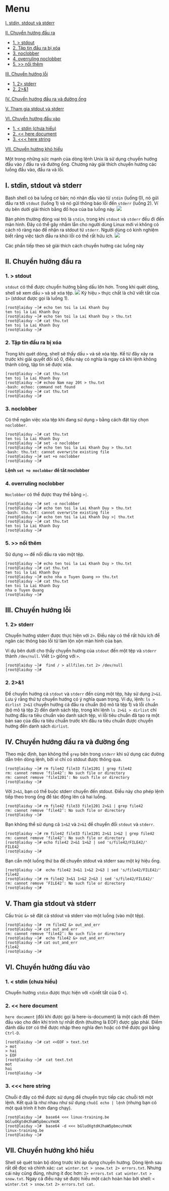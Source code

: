 # Menu
[I. stdin, stdout và stderr](#stdin-stdout-stderr)

[II. Chuyển hướng đầu ra](#chuyen_huong_dau_ra)
- [1. > stdout](#>_stdout)
- [2. Tập tin đầu ra bị xóa](#tap_tin_dau_ra_bi_xoa)
- [3. noclobber](#noclobber)
- [4. overruling noclobber](#overruling_noclobber)
- [5. >> nối thêm](#noi_them)

[III. Chuyển hướng lỗi](#chuyen_huong_loi)
- [1. 2> stderr](#2>_stderr)
- [2. 2>&1](#2>&1)

[IV. Chuyển hướng đầu ra và đường ống](#chuyen_huong_dau_ra_va_duong_ong)

[V. Tham gia stdout và stderr](#tham_gia_stdout_va_stderr)

[VI. Chuyển hướng đầu vào](#chuyen_huong_dau_vao)
- [1. < stdin (chưa hiểu)](#<_stdin>)
- [2. << here document](#<<)
- [3. <<< here string](#<<<)

[VII. Chuyển hướng khó hiểu](#chuyen_huong_kho_hieu)






Một trong những sức mạnh của dòng lệnh Unix là sử dụng chuyển hướng đầu vào / đầu ra và đường ống.
Chương này giải thích chuyển hướng các luồng đầu vào, đầu ra và lỗi.

<a name="stdin-stdout-stderr"></a>

## I. stdin, stdout và stderr
Bash shell có ba luồng cơ bản; nó nhận đầu vào từ `stdin` (luồng 0), nó gửi đầu ra tới `stdout` (luồng 1) và nó gửi thông báo lỗi đến `stderr` (luồng 2).
Ví dụ bên dưới giải thích bằng đồ họa của ba luồng này.
![](Pictures/std.png)

Bàn phím thường đóng vai trò là `stdin`, trong khi `stdout` và `stderr` đều đi đến màn hình. Đây có thể gây nhầm lẫn cho người dùng Linux mới vì không có cách rõ ràng nào để nhận ra stdout từ `stderr`. Người dùng có kinh nghiệm biết rằng việc tách đầu ra khỏi lỗi có thể rất hữu ích.
![](Pictures/key.png)

Các phần tiếp theo sẽ giải thích cách chuyển hướng các luồng này

<a name="chuyen_huong_dau_ra"></a>

## II. Chuyển hướng đầu ra

<a name=">_stdout"></a>

### 1. > stdout
`stdout` có thể được chuyển hướng bằng dấu lớn hơn. Trong khi quét dòng, shell sẽ xem dấu `>` và sẽ xóa tệp.
![](Pictures/out.png)
Ký hiệu `>` thực chất là chữ viết tắt của `1>` (stdout được gọi là luồng 1).
```
[root@laiduy ~]# echo ten toi la Lai Khanh Duy
ten toi la Lai Khanh Duy
[root@laiduy ~]# echo ten toi la Lai Khanh Duy > thu.txt
[root@laiduy ~]# cat thu.txt
ten toi la Lai Khanh Duy
[root@laiduy ~]#
```

<a name="tap_tin_dau_ra_bi_xoa"></a>

### 2. Tập tin đầu ra bị xóa
Trong khi quét dòng, shell sẽ thấy dấu `>` và sẽ xóa tệp. Kể từ đây xảy ra trước khi giải quyết đối số 0, điều này có nghĩa là ngay cả khi lệnh không thành công, tập tin sẽ được xóa.
```
[root@laiduy ~]# cat thu.txt
ten toi la Lai Khanh Duy
[root@laiduy ~]# echoo Nam nay 20t > thu.txt
-bash: echoo: command not found
[root@laiduy ~]# cat thu.txt
[root@laiduy ~]#
```

<a name="noclobber"></a>

### 3. noclobber
Có thể ngăn việc xóa tệp khi đang sử dụng `>` bằng cách đặt tùy chọn `noclobber`.
```
[root@laiduy ~]# cat thu.txt
ten toi la Lai Khanh Duy
[root@laiduy ~]# set -o noclobber
[root@laiduy ~]# echo ten toi la Lai Khanh Duy > thu.txt
-bash: thu.txt: cannot overwrite existing file
[root@laiduy ~]# set +o noclobber
[root@laiduy ~]#
```

**Lệnh `set +o noclobber` để tắt noclobber**

<a name="overruling_noclobber"></a>

### 4. overruling noclobber
`Noclobber` có thể được thay thế bằng `>|`.
```
[root@laiduy ~]# set -o noclobber
[root@laiduy ~]# echo ten toi la Lai Khanh Duy > thu.txt
-bash: thu.txt: cannot overwrite existing file
[root@laiduy ~]# echo ten toi la Lai Khanh Duy >| thu.txt
[root@laiduy ~]# cat thu.txt
ten toi la Lai Khanh Duy
[root@laiduy ~]#
```

<a name=">> noi_them"></a>

### 5. >> nối thêm
Sử dụng `>>` để nối đầu ra vào một tệp.
```
[root@laiduy ~]# echo ten toi la Lai Khanh Duy > thu.txt
[root@laiduy ~]# cat thu.txt
ten toi la Lai Khanh Duy
[root@laiduy ~]# echo nha o Tuyen Quang >> thu.txt
[root@laiduy ~]# cat thu.txt
ten toi la Lai Khanh Duy
nha o Tuyen Quang
[root@laiduy ~]#
```

<a name="chuyen_huong_loi"></a>

## III. Chuyển hướng lỗi

<a name="2>_stderr"></a>

### 1. 2> stderr
Chuyển hướng stderr được thực hiện với `2>`. Điều này có thể rất hữu ích để ngăn các thông báo lỗi từ làm lộn xộn màn hình của bạn.

Ví dụ bên dưới cho thấy chuyển hướng của `stdout` đến một tệp và `stderr` thành `/dev/null`. Viết `1>` giống với `>`.
```
[root@laiduy ~]#  find / > allfiles.txt 2> /dev/null
[root@laiduy ~]#
```

<a name="2>&1"></a>

### 2. 2>&1
Để chuyển hướng cả `stdout` và `stderr` đến cùng một tệp, hãy sử dụng `2>&1`.
Lưu ý rằng thứ tự chuyển hướng có ý nghĩa quan trọng. Ví dụ, lệnh: `ls > dirlist 2>&1` chuyển hướng cả đầu ra chuẩn (bộ mô tả tệp 1) và lỗi chuẩn (bộ mô tả tệp 2) đến danh sách tệp, trong khi lệnh `ls 2>&1 > dirlist` chỉ hướng đầu ra tiêu chuẩn vào danh sách tệp, vì lỗi tiêu chuẩn đã tạo ra một bản sao của đầu ra tiêu chuẩn trước khi đầu ra tiêu chuẩn được chuyển hướng đến danh sách `dirlist`.

<a name="chuyen_huong_dau_ra_va_duong_ong"></a>

## IV. Chuyển hướng đầu ra và đường ống
Theo mặc định, bạn không thể `grep` bên trong `stderr` khi sử dụng các đường dẫn trên dòng lệnh, bởi vì chỉ có stdout được thông qua.
```
[root@laiduy ~]# rm file42 file33 file1201 | grep file42
rm: cannot remove ‘file42’: No such file or directory 
rm: cannot remove ‘file1201’: No such file or directory
[root@laiduy ~]#
```

Với `2>&1`, bạn có thể buộc stderr chuyển đến stdout. Điều này cho phép lệnh tiếp theo trong ống để tác động lên cả hai luồng.
```
[root@laiduy ~]# rm file42 file33 file1201 2>&1 | grep file42
rm: cannot remove ‘file42’: No such file or directory
[root@laiduy ~]#
```
Bạn không thể sử dụng cả `1>&2` và `2>&1` để chuyển đổi `stdout` và `stderr`.
```
[root@laiduy ~]# rm file42 file33 file1201 2>&1 1>&2 | grep file42
rm: cannot remove ‘file42’: No such file or directory
[root@laiduy ~]# echo file42 2>&1 1>&2 | sed 's/file42/FILE42/'
FILE42
[root@laiduy ~]#
```
Bạn cần một luồng thứ ba để chuyển stdout và stderr sau một ký hiệu ống.
```
[root@laiduy ~]#  echo file42 3>&1 1>&2 2>&3 | sed 's/file42/FILE42/'
file42
[root@laiduy ~]# rm file42 3>&1 1>&2 2>&3 | sed 's/file42/FILE42/'
rm: cannot remove ‘FILE42’: No such file or directory
[root@laiduy ~]#
```
<a name="tham_gia_stdout_va_stderr"></a>

## V. Tham gia stdout và stderr
Cấu trúc `&>` sẽ đặt cả stdout và stderr vào một luồng (vào một tệp).
```
[root@laiduy ~]#  rm file42 &> out_and_err
[root@laiduy ~]# cat out_and_err
rm: cannot remove ‘file42’: No such file or directory
[root@laiduy ~]#  echo file42 &> out_and_err
[root@laiduy ~]# cat out_and_err
file42
[root@laiduy ~]#
```

<a name="chuyen_huong_dau_vao"></a>

## VI. Chuyển hướng đầu vào

<a name="<_stdin"></a>

### 1. < stdin (chưa hiểu)
Chuyển hướng `stdin` được thực hiện với <(viết tắt của 0 <).

<a name="<<"></a>

### 2. << here document
`here document` (đôi khi được gọi là here-is-document) là một cách để thêm đầu vào cho đến khi trình tự nhất định (thường là EOF) được gặp phải. Điểm đánh dấu `EOF` có thể được nhập theo nghĩa đen hoặc có thể được gọi bằng `Ctrl-D`.
```
[root@laiduy ~]# cat <<EOF > text.txt
> mot
> hai
> EOF
[root@laiduy ~]#  cat text.txt
mot
hai
[root@laiduy ~]#
```

<a name="<<<"></a>

### 3. <<< here string
Chuỗi ở đây có thể được sử dụng để chuyển trực tiếp các chuỗi tới một lệnh. Kết quả là như nhau như sử dụng `chuỗi echo | lệnh` (nhưng bạn có một quá trình ít hơn đang chạy).
```
[root@laiduy ~]#  base64 <<< linux-training.be
bGludXgtdHJhaW5pbmcuYmUK
[root@laiduy ~]#  base64 -d <<< bGludXgtdHJhaW5pbmcuYmUK
linux-training.be
[root@laiduy ~]#
```

<a name="chuyen_huong_kho_hieu"></a>

## VII. Chuyển hướng khó hiểu
Shell sẽ quét toàn bộ dòng trước khi áp dụng chuyển hướng. Dòng lệnh sau rất dễ đọc và chính xác: `cat winter.txt > snow.txt 2> errors.txt`.
Nhưng cái này cũng đúng, nhưng ít đọc hơn: `2> errors.txt cat winter.txt > snow.txt`.
Ngay cả điều này sẽ được hiểu một cách hoàn hảo bởi shell: `< winter.txt > snow.txt 2> errors.txt cat`.